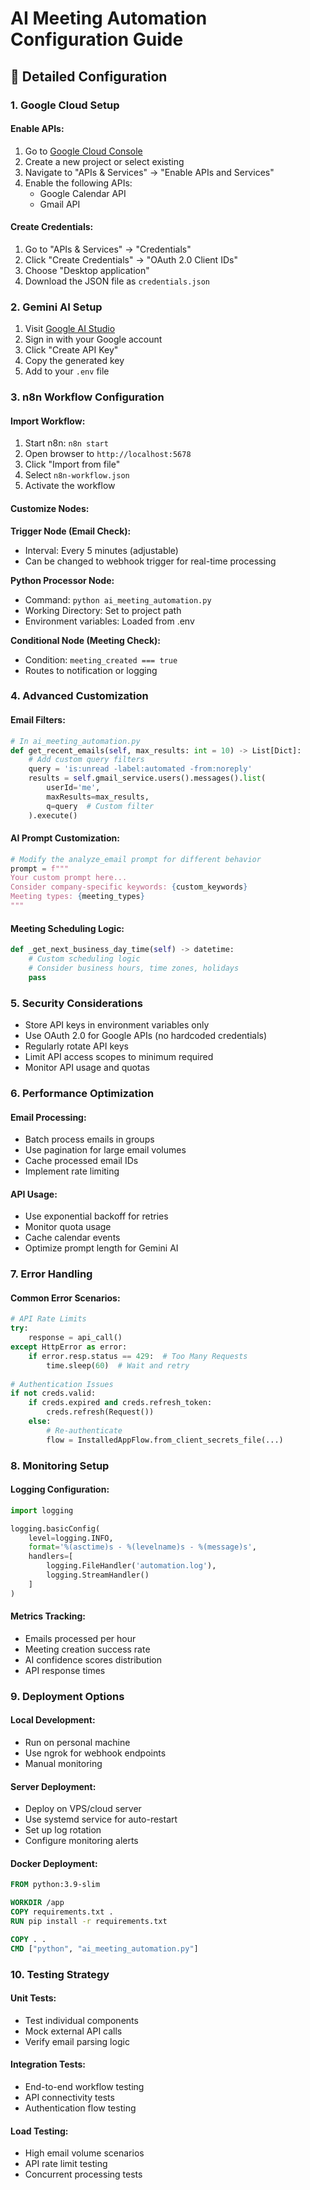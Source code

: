 # AI Meeting Automation Configuration Guide

## 🔧 Detailed Configuration

### 1. Google Cloud Setup

#### Enable APIs:
1. Go to [Google Cloud Console](https://console.cloud.google.com/)
2. Create a new project or select existing
3. Navigate to "APIs & Services" → "Enable APIs and Services"
4. Enable the following APIs:
   - Google Calendar API
   - Gmail API

#### Create Credentials:
1. Go to "APIs & Services" → "Credentials"
2. Click "Create Credentials" → "OAuth 2.0 Client IDs"
3. Choose "Desktop application"
4. Download the JSON file as `credentials.json`

### 2. Gemini AI Setup

1. Visit [Google AI Studio](https://makersuite.google.com/app/apikey)
2. Sign in with your Google account
3. Click "Create API Key"
4. Copy the generated key
5. Add to your `.env` file

### 3. n8n Workflow Configuration

#### Import Workflow:
1. Start n8n: `n8n start`
2. Open browser to `http://localhost:5678`
3. Click "Import from file"
4. Select `n8n-workflow.json`
5. Activate the workflow

#### Customize Nodes:

**Trigger Node (Email Check):**
- Interval: Every 5 minutes (adjustable)
- Can be changed to webhook trigger for real-time processing

**Python Processor Node:**
- Command: `python ai_meeting_automation.py`
- Working Directory: Set to project path
- Environment variables: Loaded from .env

**Conditional Node (Meeting Check):**
- Condition: `meeting_created === true`
- Routes to notification or logging

### 4. Advanced Customization

#### Email Filters:
```python
# In ai_meeting_automation.py
def get_recent_emails(self, max_results: int = 10) -> List[Dict]:
    # Add custom query filters
    query = 'is:unread -label:automated -from:noreply'
    results = self.gmail_service.users().messages().list(
        userId='me',
        maxResults=max_results,
        q=query  # Custom filter
    ).execute()
```

#### AI Prompt Customization:
```python
# Modify the analyze_email prompt for different behavior
prompt = f"""
Your custom prompt here...
Consider company-specific keywords: {custom_keywords}
Meeting types: {meeting_types}
"""
```

#### Meeting Scheduling Logic:
```python
def _get_next_business_day_time(self) -> datetime:
    # Custom scheduling logic
    # Consider business hours, time zones, holidays
    pass
```

### 5. Security Considerations

- Store API keys in environment variables only
- Use OAuth 2.0 for Google APIs (no hardcoded credentials)
- Regularly rotate API keys
- Limit API access scopes to minimum required
- Monitor API usage and quotas

### 6. Performance Optimization

#### Email Processing:
- Batch process emails in groups
- Use pagination for large email volumes
- Cache processed email IDs
- Implement rate limiting

#### API Usage:
- Use exponential backoff for retries
- Monitor quota usage
- Cache calendar events
- Optimize prompt length for Gemini AI

### 7. Error Handling

#### Common Error Scenarios:
```python
# API Rate Limits
try:
    response = api_call()
except HttpError as error:
    if error.resp.status == 429:  # Too Many Requests
        time.sleep(60)  # Wait and retry
        
# Authentication Issues
if not creds.valid:
    if creds.expired and creds.refresh_token:
        creds.refresh(Request())
    else:
        # Re-authenticate
        flow = InstalledAppFlow.from_client_secrets_file(...)
```

### 8. Monitoring Setup

#### Logging Configuration:
```python
import logging

logging.basicConfig(
    level=logging.INFO,
    format='%(asctime)s - %(levelname)s - %(message)s',
    handlers=[
        logging.FileHandler('automation.log'),
        logging.StreamHandler()
    ]
)
```

#### Metrics Tracking:
- Emails processed per hour
- Meeting creation success rate
- AI confidence scores distribution
- API response times

### 9. Deployment Options

#### Local Development:
- Run on personal machine
- Use ngrok for webhook endpoints
- Manual monitoring

#### Server Deployment:
- Deploy on VPS/cloud server
- Use systemd service for auto-restart
- Set up log rotation
- Configure monitoring alerts

#### Docker Deployment:
```dockerfile
FROM python:3.9-slim

WORKDIR /app
COPY requirements.txt .
RUN pip install -r requirements.txt

COPY . .
CMD ["python", "ai_meeting_automation.py"]
```

### 10. Testing Strategy

#### Unit Tests:
- Test individual components
- Mock external API calls
- Verify email parsing logic

#### Integration Tests:
- End-to-end workflow testing
- API connectivity tests
- Authentication flow testing

#### Load Testing:
- High email volume scenarios
- API rate limit testing
- Concurrent processing tests

